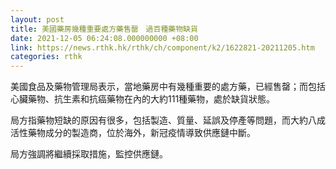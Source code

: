 ```yaml
---
layout: post
title: 美國藥房幾種重要處方藥售罄　過百種藥物缺貨
date: 2021-12-05 06:24:08.000000000 +08:00
link: https://news.rthk.hk/rthk/ch/component/k2/1622821-20211205.htm
categories: rthk
---
```


美國食品及藥物管理局表示，當地藥房中有幾種重要的處方藥，已經售罄；而包括心臟藥物、抗生素和抗癌藥物在內的大約111種藥物，處於缺貨狀態。

局方指藥物短缺的原因有很多，包括製造、質量、延誤及停產等問題，而大約八成活性藥物成分的製造商，位於海外，新冠疫情導致供應鏈中斷。

局方強調將繼續採取措施，監控供應鏈。

